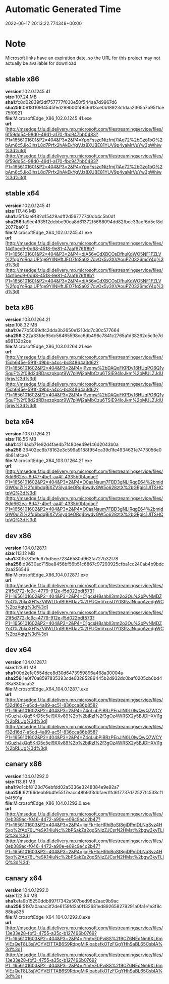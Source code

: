 # Automatic Generated Time
2022-06-17 20:13:22.774348+00:00

# Note
Microsoft links have an expiration date, so the URL for this project may not actually be available for download

## stable x86
**version**:102.0.1245.41  
**size**:107.24 MB  
**sha1**:fc8d02839f2df757777f030e50f544aa7d9967d6  
**sha256**:0918f109f4545fed299b00f4956613ce0b18923c1daa2365a7b95f1ce75f0921  
**file**:MicrosoftEdge_X86_102.0.1245.41.exe  
**url**:[http://msedge.f.tlu.dl.delivery.mp.microsoft.com/filestreamingservice/files/6f59dd54-98d0-49d1-a170-fbc947bb0483?P1=1656101601&P2=404&P3=2&P4=YpqFsszdNizfmj7iAq72%2bGzo1bO%2bAm6c5Jio3lhzL8d7Prfx2hAkEkYgVJz8XUBE81YUV9p4yaMrVuYw3pWhiw%3d%3d](http://msedge.f.tlu.dl.delivery.mp.microsoft.com/filestreamingservice/files/6f59dd54-98d0-49d1-a170-fbc947bb0483?P1=1656101601&P2=404&P3=2&P4=YpqFsszdNizfmj7iAq72%2bGzo1bO%2bAm6c5Jio3lhzL8d7Prfx2hAkEkYgVJz8XUBE81YUV9p4yaMrVuYw3pWhiw%3d%3d)  

## stable x64
**version**:102.0.1245.41  
**size**:117.46 MB  
**sha1**:a5ff3ae9f82d15429adff2d56777740db4c5b0df  
**sha256**:fa9ee493512debbc90ea8d61372f5668094dd82fbcc33aef6d5cf8d2077ba016  
**file**:MicrosoftEdge_X64_102.0.1245.41.exe  
**url**:[http://msedge.f.tlu.dl.delivery.mp.microsoft.com/filestreamingservice/files/14d1bec9-0d68-4518-9e81-47aaf676ff8b?P1=1656101601&P2=404&P3=2&P4=djA56vCdXBCOsDfhuKdWO5NF1FZLV%2fggYoRqalUFfqe9YllNHftJEO7fqSa02i7dvOx5y3XVAouPZ0326mcY4g%3d%3d](http://msedge.f.tlu.dl.delivery.mp.microsoft.com/filestreamingservice/files/14d1bec9-0d68-4518-9e81-47aaf676ff8b?P1=1656101601&P2=404&P3=2&P4=djA56vCdXBCOsDfhuKdWO5NF1FZLV%2fggYoRqalUFfqe9YllNHftJEO7fqSa02i7dvOx5y3XVAouPZ0326mcY4g%3d%3d)  

## beta x86
**version**:103.0.1264.21  
**size**:108.32 MB  
**sha1**:0e77b5069dfc2dda3b2650e1210dd7c30c577664  
**sha256**:222a33fde95dc56465598cc6db496c7841c2765a1d38262c5c3e7da98132b2ce  
**file**:MicrosoftEdge_X86_103.0.1264.21.exe  
**url**:[http://msedge.f.tlu.dl.delivery.mp.microsoft.com/filestreamingservice/files/15cb645e-591f-49bb-a4cc-bc84864a3d62?P1=1656101602&P2=404&P3=2&P4=jPvqnw%2bDAQoFKPDy16HUqPO6Q1ySquF%2f08d2dRDaszpkqpt9W7plWj2aMbCzu6TSlE94loJkm%2bMULZJdUj5rjw%3d%3d](http://msedge.f.tlu.dl.delivery.mp.microsoft.com/filestreamingservice/files/15cb645e-591f-49bb-a4cc-bc84864a3d62?P1=1656101602&P2=404&P3=2&P4=jPvqnw%2bDAQoFKPDy16HUqPO6Q1ySquF%2f08d2dRDaszpkqpt9W7plWj2aMbCzu6TSlE94loJkm%2bMULZJdUj5rjw%3d%3d)  

## beta x64
**version**:103.0.1264.21  
**size**:118.56 MB  
**sha1**:4214acb71e92d4fae4b7f480ee49e146d2043b0a  
**sha256**:36402ec8b78162e3c599a9188f954ca39d1fe4934631e7473056e04b81afcae7  
**file**:MicrosoftEdge_X64_103.0.1264.21.exe  
**url**:[http://msedge.f.tlu.dl.delivery.mp.microsoft.com/filestreamingservice/files/8dd662ea-8d47-4be1-aa4f-4335b0bfadac?P1=1656101602&P2=404&P3=2&P4=O0aaNaum7FBD3gNLiRqgE64%2bmidGW0ulZI%2fd6bdqBjXZVSlyd4eORg4bwdvGW5o628ztX%2bGRglc1JlTSHCtpVQ%3d%3d](http://msedge.f.tlu.dl.delivery.mp.microsoft.com/filestreamingservice/files/8dd662ea-8d47-4be1-aa4f-4335b0bfadac?P1=1656101602&P2=404&P3=2&P4=O0aaNaum7FBD3gNLiRqgE64%2bmidGW0ulZI%2fd6bdqBjXZVSlyd4eORg4bwdvGW5o628ztX%2bGRglc1JlTSHCtpVQ%3d%3d)  

## dev x86
**version**:104.0.1287.1  
**size**:113.12 MB  
**sha1**:30f5781e9c675d5ee72346580d962fa727b32f78  
**sha256**:d9630ac715be8456bf56b51c6867c97293925cfba1cc240ab4b9bdc2aa256546  
**file**:MicrosoftEdge_X86_104.0.1287.1.exe  
**url**:[http://msedge.f.tlu.dl.delivery.mp.microsoft.com/filestreamingservice/files/21f5d772-fc9c-4779-912e-f5d022bdf573?P1=1656101602&P2=404&P3=2&P4=C1gcsHBshbIl3rm2o3Ou%2bPvNMDZYoO%2bkpXH1sZViIWLDqtBt6HUaz%2fFUQmVxpsUY0SRzJNuuoAzedgWC%2bzXqtg%3d%3d](http://msedge.f.tlu.dl.delivery.mp.microsoft.com/filestreamingservice/files/21f5d772-fc9c-4779-912e-f5d022bdf573?P1=1656101602&P2=404&P3=2&P4=C1gcsHBshbIl3rm2o3Ou%2bPvNMDZYoO%2bkpXH1sZViIWLDqtBt6HUaz%2fFUQmVxpsUY0SRzJNuuoAzedgWC%2bzXqtg%3d%3d)  

## dev x64
**version**:104.0.1287.1  
**size**:123.91 MB  
**sha1**:00d2e1e0554dce8d30d6473959896a468a30004a  
**sha256**:1e0f70a8597835393cde03285289445b2d932dc0baf0205cb6bd438a830bca52  
**file**:MicrosoftEdge_X64_104.0.1287.1.exe  
**url**:[http://msedge.f.tlu.dl.delivery.mp.microsoft.com/filestreamingservice/files/f32d16d7-a5cd-4a89-ac51-836cca86b858?P1=1656101602&P2=404&P3=2&P4=Z4qLubPiBRzPEpJlN0L0lwQwQ7WCYhGuzhJkQq5KrD5c5el9XXv89%2b%2bjRzl%2f3gOz4WRSX2y5BJDHXVl1g%2bRLUg%3d%3d](http://msedge.f.tlu.dl.delivery.mp.microsoft.com/filestreamingservice/files/f32d16d7-a5cd-4a89-ac51-836cca86b858?P1=1656101602&P2=404&P3=2&P4=Z4qLubPiBRzPEpJlN0L0lwQwQ7WCYhGuzhJkQq5KrD5c5el9XXv89%2b%2bjRzl%2f3gOz4WRSX2y5BJDHXVl1g%2bRLUg%3d%3d)  

## canary x86
**version**:104.0.1292.0  
**size**:113.61 MB  
**sha1**:9d1cbf8123d76ebfdd02a5336e3248384e9e92a7  
**sha256**:62f66debb9b4fe55f7eacc48b933dbfaed1fd6f7737d72527fc538cf1b4f591a  
**file**:MicrosoftEdge_X86_104.0.1292.0.exe  
**url**:[http://msedge.f.tlu.dl.delivery.mp.microsoft.com/filestreamingservice/files/0eb389ac-f046-4472-a90e-e09c9a4c2b47?P1=1656101603&P2=404&P3=2&P4=jiqiFkHIoHRhiBoSt8giDPmDLNqSvz4H5xp%2fAo76UYeSK14iuNc%2bPSakZa2gdSNizZJCsrN2HMst%2bgw3kyTLlQ%3d%3d](http://msedge.f.tlu.dl.delivery.mp.microsoft.com/filestreamingservice/files/0eb389ac-f046-4472-a90e-e09c9a4c2b47?P1=1656101603&P2=404&P3=2&P4=jiqiFkHIoHRhiBoSt8giDPmDLNqSvz4H5xp%2fAo76UYeSK14iuNc%2bPSakZa2gdSNizZJCsrN2HMst%2bgw3kyTLlQ%3d%3d)  

## canary x64
**version**:104.0.1292.0  
**size**:122.54 MB  
**sha1**:efa9b15250ddb897f7342a507bed98b2aac9b9ac  
**sha256**:5197a0aaac3f2de6159fd2a0f132681ed892658279291a0fa1e1e3f8c88ba835  
**file**:MicrosoftEdge_X64_104.0.1292.0.exe  
**url**:[http://msedge.f.tlu.dl.delivery.mp.microsoft.com/filestreamingservice/files/13e33e28-fbf3-4755-a35c-b127496b0769?P1=1656101603&P2=404&P3=2&P4=lYmtvE0Pvi8S%2f9CZ6NEdNm6XL6mVlEzQeT8L3sjVCYVElTTAB6S9RdpgMiRloabsfkOTzFGgYHhSaBL65CsbIA%3d%3d](http://msedge.f.tlu.dl.delivery.mp.microsoft.com/filestreamingservice/files/13e33e28-fbf3-4755-a35c-b127496b0769?P1=1656101603&P2=404&P3=2&P4=lYmtvE0Pvi8S%2f9CZ6NEdNm6XL6mVlEzQeT8L3sjVCYVElTTAB6S9RdpgMiRloabsfkOTzFGgYHhSaBL65CsbIA%3d%3d)  

